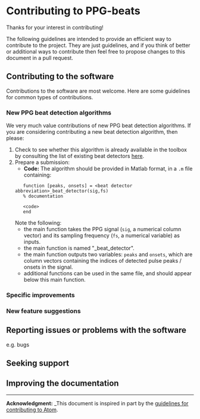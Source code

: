# Contributing to PPG-beats

Thanks for your interest in contributing!

The following guidelines are intended to provide an efficient way to contribute to the project. They are just guidelines, and if you think of better or additional ways to contribute then feel free to propose changes to this document in a pull request.

## Contributing to the software

Contributions to the software are most welcome. Here are some guidelines for common types of contributions.

### New PPG beat detection algorithms

We very much value contributions of new PPG beat detection algorithms. If you are considering contributing a new beat detection algorithm, then please:

1. Check to see whether this algorithm is already available in the toolbox by consulting the list of existing beat detectors [here](https://ppg-beats.readthedocs.io/en/latest/toolbox/ppg_beat_detectors/).
2. Prepare a submission:
   - **Code:** The algorithm should be provided in Matlab format, in a `.m` file containing:
   ```
      function [peaks, onsets] = <beat detector abbreviation>_beat_detector(sig,fs)
      % documentation
      
      <code>
      end
   ```
   Note the following:
      - the main function takes the PPG signal (`sig`, a numerical column vector) and its sampling frequency (`fs`, a numerical variable) as inputs.
      - the main function is named "<beat detector abbreviation>_beat_detector".
      - the main function outputs two variables: `peaks` and `onsets`, which are column vectors containing the indices of detected pulse peaks / onsets in the signal.
      - additional functions can be used in the same file, and should appear below this main function.

### Specific improvements

### New feature suggestions

## Reporting issues or problems with the software

e.g. bugs

## Seeking support

## Improving the documentation

---

**Acknowledgment:** _This document is inspired in part by the [guidelines for contributing to Atom](https://github.com/atom/atom/blob/master/CONTRIBUTING.md).
